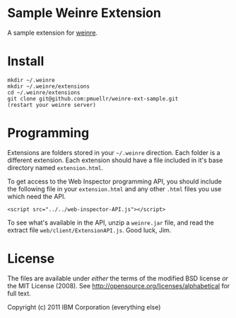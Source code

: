 Sample Weinre Extension
=======================

A sample extension for [weinre](http://pmuellr.github.com/weinre/).

Install
=======

    mkdir ~/.weinre
    mkdir ~/.weinre/extensions
    cd ~/.weinre/extensions    
    git clone git@github.com:pmuellr/weinre-ext-sample.git
    (restart your weinre server)
    
Programming
===========

Extensions are folders stored in your `~/.weinre` direction.
Each folder is a different extension.
Each extension should have a file included in it's base
directory named `extension.html`.

To get access to the Web Inspector programming API, you
should include the following file in your `extension.html`
and any other `.html` files you use which need the API.

    <script src="../../web-inspector-API.js"></script>

To see what's available in the API, unzip a `weinre.jar` file,
and read the extract file `web/client/ExtensionAPI.js`.
Good luck, Jim.

License
=======

The files are available under *either* the terms of the modified BSD license *or* the
MIT License (2008). See http://opensource.org/licenses/alphabetical for full text.

Copyright (c) 2011 IBM Corporation (everything else)